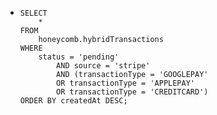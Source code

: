 - ```apl
  SELECT 
      *
  FROM
      honeycomb.hybridTransactions
  WHERE
      status = 'pending'
          AND source = 'stripe'
          AND (transactionType = 'GOOGLEPAY'
          OR transactionType = 'APPLEPAY'
          OR transactionType = 'CREDITCARD')
  ORDER BY createdAt DESC;
  ```